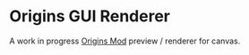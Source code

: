 # Origins GUI Renderer
A work in progress [Origins Mod](https://github.com/apace100/origins-fabric) preview / renderer for canvas.